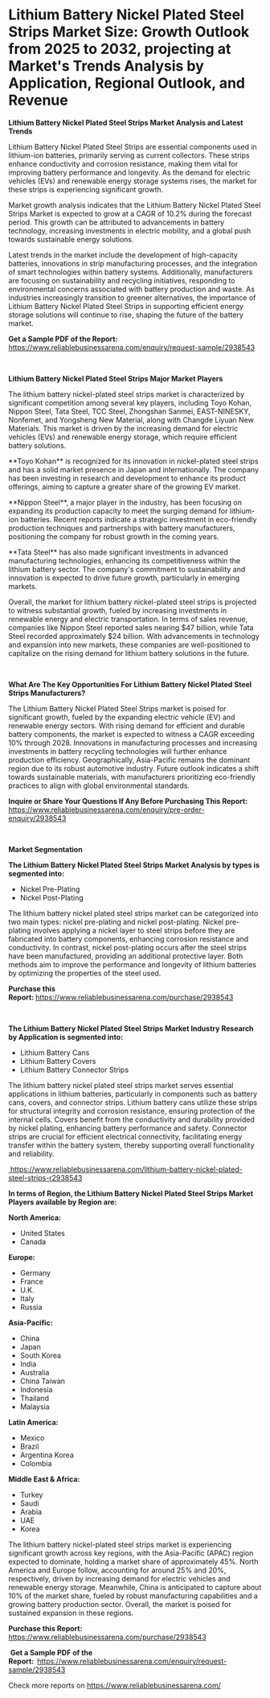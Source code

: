<p><h1>Lithium Battery Nickel Plated Steel Strips Market Size: Growth Outlook from 2025 to 2032, projecting at Market's Trends Analysis by Application, Regional Outlook, and Revenue</h1></p><p><strong>Lithium Battery Nickel Plated Steel Strips Market Analysis and Latest Trends</strong></p>
<p><p>Lithium Battery Nickel Plated Steel Strips are essential components used in lithium-ion batteries, primarily serving as current collectors. These strips enhance conductivity and corrosion resistance, making them vital for improving battery performance and longevity. As the demand for electric vehicles (EVs) and renewable energy storage systems rises, the market for these strips is experiencing significant growth. </p><p>Market growth analysis indicates that the Lithium Battery Nickel Plated Steel Strips Market is expected to grow at a CAGR of 10.2% during the forecast period. This growth can be attributed to advancements in battery technology, increasing investments in electric mobility, and a global push towards sustainable energy solutions. </p><p>Latest trends in the market include the development of high-capacity batteries, innovations in strip manufacturing processes, and the integration of smart technologies within battery systems. Additionally, manufacturers are focusing on sustainability and recycling initiatives, responding to environmental concerns associated with battery production and waste. As industries increasingly transition to greener alternatives, the importance of Lithium Battery Nickel Plated Steel Strips in supporting efficient energy storage solutions will continue to rise, shaping the future of the battery market.</p></p>
<p><strong>Get a Sample PDF of the Report:&nbsp;</strong> <a href="https://www.reliablebusinessarena.com/enquiry/request-sample/2938543?utm_campaign=2461&utm_medium=2&utm_source=Github&utm_content=ia&utm_term=15032025&utm_id=lithium-battery-nickel-plated-steel-strips">https://www.reliablebusinessarena.com/enquiry/request-sample/2938543</a></p>
<p>&nbsp;</p>
<p><strong>Lithium Battery Nickel Plated Steel Strips Major Market Players</strong></p>
<p><p>The lithium battery nickel-plated steel strips market is characterized by significant competition among several key players, including Toyo Kohan, Nippon Steel, Tata Steel, TCC Steel, Zhongshan Sanmei, EAST-NINESKY, Nonfemet, and Yongsheng New Material, along with Changde Liyuan New Materials. This market is driven by the increasing demand for electric vehicles (EVs) and renewable energy storage, which require efficient battery solutions.</p><p>**Toyo Kohan** is recognized for its innovation in nickel-plated steel strips and has a solid market presence in Japan and internationally. The company has been investing in research and development to enhance its product offerings, aiming to capture a greater share of the growing EV market. </p><p>**Nippon Steel**, a major player in the industry, has been focusing on expanding its production capacity to meet the surging demand for lithium-ion batteries. Recent reports indicate a strategic investment in eco-friendly production techniques and partnerships with battery manufacturers, positioning the company for robust growth in the coming years.</p><p>**Tata Steel** has also made significant investments in advanced manufacturing technologies, enhancing its competitiveness within the lithium battery sector. The company's commitment to sustainability and innovation is expected to drive future growth, particularly in emerging markets.</p><p>Overall, the market for lithium battery nickel-plated steel strips is projected to witness substantial growth, fueled by increasing investments in renewable energy and electric transportation. In terms of sales revenue, companies like Nippon Steel reported sales nearing $47 billion, while Tata Steel recorded approximately $24 billion. With advancements in technology and expansion into new markets, these companies are well-positioned to capitalize on the rising demand for lithium battery solutions in the future.</p></p>
<p>&nbsp;</p>
<p><strong>What Are The Key Opportunities For Lithium Battery Nickel Plated Steel Strips Manufacturers?</strong></p>
<p><p>The Lithium Battery Nickel Plated Steel Strips market is poised for significant growth, fueled by the expanding electric vehicle (EV) and renewable energy sectors. With rising demand for efficient and durable battery components, the market is expected to witness a CAGR exceeding 10% through 2028. Innovations in manufacturing processes and increasing investments in battery recycling technologies will further enhance production efficiency. Geographically, Asia-Pacific remains the dominant region due to its robust automotive industry. Future outlook indicates a shift towards sustainable materials, with manufacturers prioritizing eco-friendly practices to align with global environmental standards.</p></p>
<p><strong>Inquire or Share Your Questions If Any Before Purchasing This Report:</strong> <a href="https://www.reliablebusinessarena.com/enquiry/pre-order-enquiry/2938543?utm_campaign=2461&utm_medium=2&utm_source=Github&utm_content=ia&utm_term=15032025&utm_id=lithium-battery-nickel-plated-steel-strips">https://www.reliablebusinessarena.com/enquiry/pre-order-enquiry/2938543</a></p>
<p>&nbsp;</p>
<p><strong>Market Segmentation</strong></p>
<p><strong>The Lithium Battery Nickel Plated Steel Strips Market Analysis by types is segmented into:</strong></p>
<p><ul><li>Nickel Pre-Plating</li><li>Nickel Post-Plating</li></ul></p>
<p><p>The lithium battery nickel plated steel strips market can be categorized into two main types: nickel pre-plating and nickel post-plating. Nickel pre-plating involves applying a nickel layer to steel strips before they are fabricated into battery components, enhancing corrosion resistance and conductivity. In contrast, nickel post-plating occurs after the steel strips have been manufactured, providing an additional protective layer. Both methods aim to improve the performance and longevity of lithium batteries by optimizing the properties of the steel used.</p></p>
<p><strong>Purchase this Report:&nbsp;</strong><a href="https://www.reliablebusinessarena.com/purchase/2938543?utm_campaign=2461&utm_medium=2&utm_source=Github&utm_content=ia&utm_term=15032025&utm_id=lithium-battery-nickel-plated-steel-strips">https://www.reliablebusinessarena.com/purchase/2938543</a></p>
<p>&nbsp;</p>
<p><strong>The Lithium Battery Nickel Plated Steel Strips Market Industry Research by Application is segmented into:</strong></p>
<p><ul><li>Lithium Battery Cans</li><li>Lithium Battery Covers</li><li>Lithium Battery Connector Strips</li></ul></p>
<p><p>The lithium battery nickel plated steel strips market serves essential applications in lithium batteries, particularly in components such as battery cans, covers, and connector strips. Lithium battery cans utilize these strips for structural integrity and corrosion resistance, ensuring protection of the internal cells. Covers benefit from the conductivity and durability provided by nickel plating, enhancing battery performance and safety. Connector strips are crucial for efficient electrical connectivity, facilitating energy transfer within the battery system, thereby supporting overall functionality and reliability.</p></p>
<p><a href="https://www.reliablebusinessarena.com/lithium-battery-nickel-plated-steel-strips-r2938543?utm_campaign=2461&utm_medium=2&utm_source=Github&utm_content=ia&utm_term=15032025&utm_id=lithium-battery-nickel-plated-steel-strips">&nbsp;https://www.reliablebusinessarena.com/lithium-battery-nickel-plated-steel-strips-r2938543</a></p>
<p><strong>In terms of Region, the Lithium Battery Nickel Plated Steel Strips Market Players available by Region are:</strong></p>
<p>
    <p> <strong> North America: </strong>
        <ul>
            <li>United States</li>
            <li>Canada</li>
        </ul>
        </p> 
    <p> <strong> Europe: </strong>
        <ul>
            <li>Germany</li>
            <li>France</li>
            <li>U.K.</li>
            <li>Italy</li>
            <li>Russia</li>
        </ul>
        </p> 
    <p> <strong> Asia-Pacific: </strong>
        <ul>
            <li>China</li>
            <li>Japan</li>
            <li>South Korea</li>
            <li>India</li>
            <li>Australia</li>
            <li>China Taiwan</li>
            <li>Indonesia</li>
            <li>Thailand</li>
            <li>Malaysia</li>
        </ul>
        </p> 
    <p> <strong> Latin America: </strong>
        <ul>
            <li>Mexico</li>
            <li>Brazil</li>
            <li>Argentina Korea</li>
            <li>Colombia</li>
        </ul>
        </p> 
    <p> <strong> Middle East & Africa: </strong>
        <ul>
            <li>Turkey</li>
            <li>Saudi</li>
            <li>Arabia</li>
            <li>UAE</li>
            <li>Korea</li>
        </ul>
    </p>
    </p>
<p><p>The lithium battery nickel-plated steel strips market is experiencing significant growth across key regions, with the Asia-Pacific (APAC) region expected to dominate, holding a market share of approximately 45%. North America and Europe follow, accounting for around 25% and 20%, respectively, driven by increasing demand for electric vehicles and renewable energy storage. Meanwhile, China is anticipated to capture about 10% of the market share, fueled by robust manufacturing capabilities and a growing battery production sector. Overall, the market is poised for sustained expansion in these regions.</p></p>
<p><strong>Purchase this Report: </strong><a href="https://www.reliablebusinessarena.com/purchase/2938543?utm_campaign=2461&utm_medium=2&utm_source=Github&utm_content=ia&utm_term=15032025&utm_id=lithium-battery-nickel-plated-steel-strips">https://www.reliablebusinessarena.com/purchase/2938543</a></p>
<p>&nbsp;<strong>Get a Sample PDF of the Report:&nbsp;&nbsp;</strong><a href="https://www.reliablebusinessarena.com/enquiry/request-sample/2938543?utm_campaign=2461&utm_medium=2&utm_source=Github&utm_content=ia&utm_term=15032025&utm_id=lithium-battery-nickel-plated-steel-strips">https://www.reliablebusinessarena.com/enquiry/request-sample/2938543</a></p>
<p><strong></strong></p>
<p>Check more reports on <a href="https://www.reliablebusinessarena.com/?utm_campaign=2461&utm_medium=2&utm_source=Github&utm_content=ia&utm_term=15032025&utm_id=lithium-battery-nickel-plated-steel-strips">https://www.reliablebusinessarena.com/</a></p>